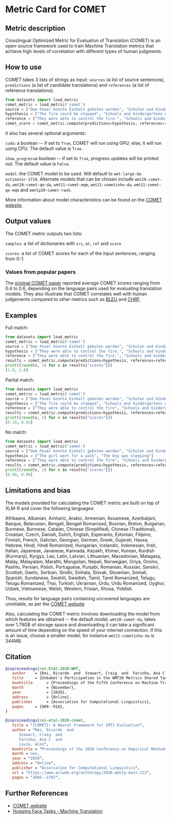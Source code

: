 # Metric Card for COMET

## Metric description

Crosslingual Optimized Metric for Evaluation of Translation (COMET) is an open-source framework used to train Machine Translation metrics that achieve high levels of correlation with different types of human judgments. 


## How to use 

COMET takes 3 lists of strings as input: `sources` (a list of source sentences), `predictions` (a list of candidate translations) and `references` (a list of reference translations). 

```python
from datasets import load_metric
comet_metric = load_metric('comet')
source = ["Dem Feuer konnte Einhalt geboten werden", "Schulen und Kindergärten wurden eröffnet."]
hypothesis = ["The fire could be stopped", "Schools and kindergartens were open"]
reference = ["They were able to control the fire.", "Schools and kindergartens opened"]
comet_score = comet_metric.compute(predictions=hypothesis, references=reference, sources=source)
```
It also has several optional arguments:

`cuda`: a boolean -- if set to `True`, COMET will run using GPU; else, it will run using CPU. The default value is `True`.

`show_progress`a boolean -- if set to `True`, progress updates will be printed out. The default value is `False`.

`model`: the COMET model to be used. Will default to `wmt-large-da-estimator-1719`. Alternate models that can be chosen include `wmt20-comet-da`, `wmt20-comet-qe-da`, `wmt21-comet-mqm`, `wmt21-cometinho-da`, `wmt21-comet-qe-mqm` and `emnlp20-comet-rank`. 

More information about model characteristics can be found on the [COMET website](https://unbabel.github.io/COMET/html/models.html).

## Output values

The COMET metric outputs two lists:

`samples`: a list of dictionaries with `src`, `mt`, `ref` and `score`

`scores`: a list of COMET scores for each of the input sentences, ranging from 0-1.


### Values from popular papers
The [original COMET paper](https://arxiv.org/pdf/2009.09025.pdf) reported average COMET scores ranging from 0.4 to 0.6, depending on the language pairs used for evaluating translation models. They also illustrate that COMET correlates well with human judgements compared to other metrics such as [BLEU](https://huggingface.co/metrics/bleu) and [CHRF](https://huggingface.co/metrics/chrf). 

## Examples 

Full match:

```python
from datasets import load_metric
comet_metric = load_metric('comet') 
source = ["Dem Feuer konnte Einhalt geboten werden", "Schulen und Kindergärten wurden eröffnet."]
hypothesis = ["They were able to control the fire.", "Schools and kindergartens opened"]
reference = ["They were able to control the fire.", "Schools and kindergartens opened"]
results = comet_metric.compute(predictions=hypothesis, references=reference, sources=source)
print([round(v, 1) for v in results["scores"]])
[1.0, 1.0]
```

Partial match: 

```python
from datasets import load_metric
comet_metric = load_metric('comet') 
source = ["Dem Feuer konnte Einhalt geboten werden", "Schulen und Kindergärten wurden eröffnet."]
hypothesis = ["The fire could be stopped", "Schools and kindergartens were open"]
reference = ["They were able to control the fire", "Schools and kindergartens opened"]
results = comet_metric.compute(predictions=hypothesis, references=reference, sources=source)
print([round(v, 2) for v in results["scores"]])
[0.19, 0.92]
```

No match: 

```python
from datasets import load_metric
comet_metric = load_metric('comet') 
source = ["Dem Feuer konnte Einhalt geboten werden", "Schulen und Kindergärten wurden eröffnet."]
hypothesis = ["The girl went for a walk", "The boy was sleeping"]
reference = ["They were able to control the fire", "Schools and kindergartens opened"]
results = comet_metric.compute(predictions=hypothesis, references=reference, sources=source)
print([round(v, 2) for v in results["scores"]])
[0.00, 0.00]
```

## Limitations and bias

The models provided for calculating the COMET metric are built on top of XLM-R and cover the following languages:

Afrikaans, Albanian, Amharic, Arabic, Armenian, Assamese, Azerbaijani, Basque, Belarusian, Bengali, Bengali Romanized, Bosnian, Breton, Bulgarian, Burmese, Burmese, Catalan, Chinese (Simplified), Chinese (Traditional), Croatian, Czech, Danish, Dutch, English, Esperanto, Estonian, Filipino, Finnish, French, Galician, Georgian, German, Greek, Gujarati, Hausa, Hebrew, Hindi, Hindi Romanized, Hungarian, Icelandic, Indonesian, Irish, Italian, Japanese, Javanese, Kannada, Kazakh, Khmer, Korean, Kurdish (Kurmanji), Kyrgyz, Lao, Latin, Latvian, Lithuanian, Macedonian, Malagasy, Malay, Malayalam, Marathi, Mongolian, Nepali, Norwegian, Oriya, Oromo, Pashto, Persian, Polish, Portuguese, Punjabi, Romanian, Russian, Sanskri, Scottish, Gaelic, Serbian, Sindhi, Sinhala, Slovak, Slovenian, Somali, Spanish, Sundanese, Swahili, Swedish, Tamil, Tamil Romanized, Telugu, Telugu Romanized, Thai, Turkish, Ukrainian, Urdu, Urdu Romanized, Uyghur, Uzbek, Vietnamese, Welsh, Western, Frisian, Xhosa, Yiddish.

Thus, results for language pairs containing uncovered languages are unreliable, as per the [COMET website](https://github.com/Unbabel/COMET)

Also, calculating the COMET metric involves downloading the model from which features are obtained -- the default model, `wmt20-comet-da`, takes over 1.79GB of storage space and downloading it can take a significant amount of time depending on the speed of your internet connection. If this is an issue, choose a smaller model; for instance `wmt21-cometinho-da` is 344MB.

## Citation

```bibtex
@inproceedings{rei-EtAl:2020:WMT,
   author    = {Rei, Ricardo  and  Stewart, Craig  and  Farinha, Ana C  and  Lavie, Alon},
   title     = {Unbabel's Participation in the WMT20 Metrics Shared Task},
   booktitle      = {Proceedings of the Fifth Conference on Machine Translation},
   month          = {November},
   year           = {2020},
   address        = {Online},
   publisher      = {Association for Computational Linguistics},
   pages     = {909--918},
}
```
```bibtex
@inproceedings{rei-etal-2020-comet,
   title = "{COMET}: A Neural Framework for {MT} Evaluation",
   author = "Rei, Ricardo  and
      Stewart, Craig  and
      Farinha, Ana C  and
      Lavie, Alon",
   booktitle = "Proceedings of the 2020 Conference on Empirical Methods in Natural Language Processing (EMNLP)",
   month = nov,
   year = "2020",
   address = "Online",
   publisher = "Association for Computational Linguistics",
   url = "https://www.aclweb.org/anthology/2020.emnlp-main.213",
   pages = "2685--2702",

```
    
## Further References 

- [COMET website](https://unbabel.github.io/COMET/html/index.html)
- [Hugging Face Tasks - Machine Translation](https://huggingface.co/tasks/translation)
